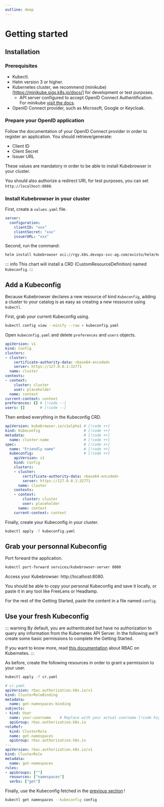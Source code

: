 ```yaml
---
outline: deep
---
```


# Getting started
## Installation
### Prerequisites

- Kubectl.
- Helm version 3 or higher.
- Kubernetes cluster, we recommend (minikube)[https://minikube.sigs.k8s.io/docs/] for development or test purposes.
  - API server configured to accept OpenID Connect Authentification. For minikube [visit the docs](https://minikube.sigs.k8s.io/docs/tutorials/openid_connect_auth/).
- OpenID Connect provider, such as Microsoft, Google or Keycloak.

### Prepare your OpenID application

Follow the documentation of your OpenID Connect provider in order to register an application. You should retrieve/generate:

- Client ID
- Client Secret
- Issuer URL

These values are mandatory in order to be able to install Kubebrowser in your cluster.

You should also authorize a redirect URI, for test purposes, you can set `http://localhost:8080`.

### Install Kubebrowser in your cluster

First, create a `values.yaml` file.

```yaml
server:
  configuration:
    clientID: "xxx"
    clientSecret: "xxx"
    issuerURL: "xxx"
```
Second, run the command:

```sh
helm install kubebrowser oci://rgy.k8s.devops-svc-ag.com/avisto/helm/kubebrowser --version 0.5.0 -f values.yaml
```

::: info
This chart will install a CRD (CustomResourceDefinition) named `Kubeconfig`.
:::

## Add a Kubeconfig

Because Kubebrowser declares a new resource of kind `Kubeconfig`, adding a cluster to your catalog is as easy as creating a new ressource using `kubectl`.

First, grab your current Kubeconfig using.

```sh
kubectl config view --minify --raw > kubeconfig.yaml
```

Open `kubeconfig.yaml` and delete `preferences` and `users` objects.

```yaml
apiVersion: v1
kind: Config
clusters:
- cluster:
    certificate-authority-data: <base64-encoded>
    server: https://127.0.0.1:32771
  name: cluster
contexts:
- context:
    cluster: cluster
    user: placeholder
  name: context
current-context: context
preferences: {} # [!code --]
users: []       # [!code --]
```

Then embed everything in the Kubeconfig CRD.

```yaml
apiVersion: kubebrowser.io/v1alpha1 # [!code ++]
kind: Kubeconfig                    # [!code ++]
metadata:                           # [!code ++]
  name: cluster-name                # [!code ++]
spec:                               # [!code ++]
  name: "Friendly name"             # [!code ++]
  kubeconfig:                       # [!code ++]
    apiVersion: v1
    kind: Config
    clusters:
    - cluster:
        certificate-authority-data: <base64-encoded>
        server: https://127.0.0.1:32771
      name: cluster
    contexts:
    - context:
        cluster: cluster
        user: placeholder
      name: context
    current-context: context
```

Finally, create your Kubeconfig in your cluster.

```sh
kubectl apply -f kubeconfig.yaml
```

## Grab your personnal Kubeconfig

Port forward the application.

```sh
kubectl port-forward services/kubebrowser-server 8080
```

Access your Kubebrowser: http://localhost:8080.

You should be able to copy your personal Kubeconfig and save it locally, or paste it in any tool like FreeLens or Headlamp.

For the rest of the Getting Started, paste the content in a file named `config`.

## Use your fresh Kubeconfig

::: warning
By default, you are authenticated but have no authorization to query any information from the Kubernetes API Server. In the following we'll create some basic permissions to complete the Getting Started.

If you want to know more, read [this documentation](https://kubernetes.io/docs/reference/access-authn-authz/rbac) about RBAC on Kubernetes.
:::

As before, create the following resources in order to grant a permission to your user.
```sh
kubectl apply -f cr.yaml
```
```yaml
# cr.yaml
apiVersion: rbac.authorization.k8s.io/v1
kind: ClusterRoleBinding
metadata:
  name: get-namespaces-binding
subjects:
- kind: User
  name: your-username    # Replace with your actual username [!code highlight]
  apiGroup: rbac.authorization.k8s.io
roleRef:
  kind: ClusterRole
  name: get-namespaces
  apiGroup: rbac.authorization.k8s.io
---
apiVersion: rbac.authorization.k8s.io/v1
kind: ClusterRole
metadata:
  name: get-namespaces
rules:
- apiGroups: [""]
  resources: ["namespaces"]
  verbs: ["get"]
```

Finally, use the Kubeconfig fetched in the [previous section](#grab-your-personnal-kubeconfig) !

```sh
kubectl get namespaces --kubeconfig config
```
